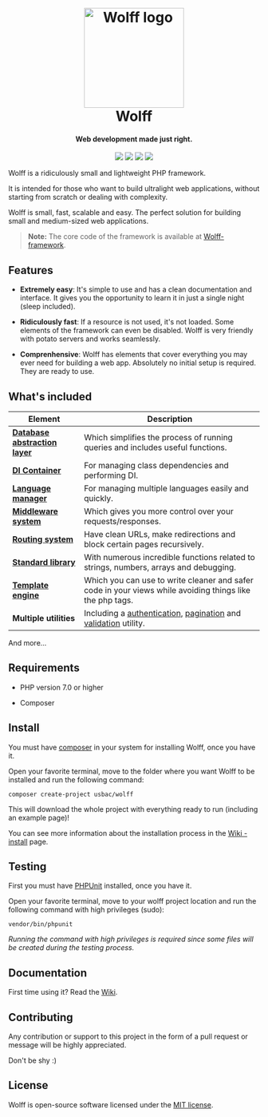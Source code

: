 <h1 align="center">
  <br>
  <img src="http://usbac.com.ve/wp-content/uploads/2019/05/wolff-logo-2.0.png" alt="Wolff logo" width="200">
  <br>
  Wolff
  <br>
</h1>

<h4 align="center">Web development made just right.</h4>

<p align="center">
<img src="https://img.shields.io/badge/stability-stable-green.svg">
<a href="https://packagist.org/packages/usbac/wolff"><img src="https://poser.pugx.org/usbac/wolff/d/total.svg"></a>
<img src="https://img.shields.io/badge/version-3.0.0-blue.svg">
<img src="https://img.shields.io/badge/license-MIT-orange.svg">
</p>

Wolff is a ridiculously small and lightweight PHP framework.

It is intended for those who want to build ultralight web applications, without starting from scratch or dealing with complexity.

Wolff is small, fast, scalable and easy. The perfect solution for building small and medium-sized web applications.

> **Note:** The core code of the framework is available at [Wolff-framework](https://github.com/usbac/wolff-framework).

## Features

* **Extremely easy**: It's simple to use and has a clean documentation and interface. It gives you the opportunity to learn it in just a single night (sleep included).

* **Ridiculously fast**: If a resource is not used, it's not loaded. Some elements of the framework can even be disabled. Wolff is very friendly with potato servers and works seamlessly.

* **Comprenhensive**: Wolff has elements that cover everything you may ever need for building a web app. Absolutely no initial setup is required. They are ready to use.

## What's included
| Element                                                                        | Description                                                                                                                                                                                                                                                                        |
|--------------------------------------------------------------------------------|------------------------------------------------------------------------------------------------------------------------------------------------------------------------------------------------------------------------------------------------------------------------------------|
| [**Database abstraction layer**](https://github.com/Usbac/wolff/wiki/Database) | Which simplifies the process of running queries and includes useful functions.                                                                                                                                                                                                     |
| [**DI Container**](https://github.com/Usbac/wolff/wiki/Container)              | For managing class dependencies and performing DI.                                                                                                                                                                                                                                 |
| [**Language manager**](https://github.com/Usbac/wolff/wiki/Language)            | For managing multiple languages easily and quickly.                                                                                                                                                                                                                                |
| [**Middleware system**](https://github.com/Usbac/wolff/wiki/Middleware)        | Which gives you more control over your requests/responses.                                                                                                                                                                                                                         |
| [**Routing system**](https://github.com/Usbac/wolff/wiki/Routes)               | Have clean URLs, make redirections and block certain pages recursively.                                                                                                                                                                                                            |
| [**Standard library**](https://github.com/Usbac/wolff/wiki/Standard-library)   | With numerous incredible functions related to strings, numbers, arrays and debugging.                                                                                                                                                                                              |
| [**Template engine**](https://github.com/Usbac/wolff/wiki/Template)            | Which you can use to write cleaner and safer code in your views while avoiding things like the php tags.                                                                                                                                                                           |
| **Multiple utilities**                                                         | Including a [authentication](https://github.com/Usbac/wolff/wiki/Authentication), [pagination](https://github.com/Usbac/wolff/wiki/Pagination) and [validation](https://github.com/Usbac/wolff/wiki/Validation) utility. |

And more...

## Requirements

* PHP version 7.0 or higher

* Composer

## Install

You must have [composer](https://getcomposer.org/) in your system for installing Wolff, once you have it.

Open your favorite terminal, move to the folder where you want Wolff to be installed and run the following command:

```
composer create-project usbac/wolff
```

This will download the whole project with everything ready to run (including an example page)!

You can see more information about the installation process in the [Wiki - install](https://github.com/Usbac/Wolff/wiki/Installation) page.

## Testing

First you must have [PHPUnit](https://phpunit.de) installed, once you have it.

Open your favorite terminal, move to your wolff project location and run the following command with high privileges (sudo):

```
vendor/bin/phpunit
```

_Running the command with high privileges is required since some files will be created during the testing process._

## Documentation

First time using it? Read the [Wiki](https://github.com/Usbac/Wolff/wiki).

## Contributing

Any contribution or support to this project in the form of a pull request or message will be highly appreciated.

Don't be shy :)

## License

Wolff is open-source software licensed under the [MIT license](https://github.com/Usbac/Wolff/blob/master/LICENSE).
